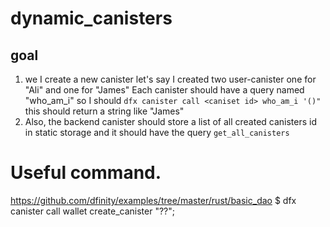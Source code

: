 # dynamic_canisters
## goal

1. we I create a new canister let's say I created two user-canister one for "Ali" and one for "James" Each canister should have a query named  "who_am_i" so I should `dfx canister call <caniset id> who_am_i '()"` this should return a string like "James"
2. Also, the backend canister should store a list of all created canisters id in static storage and it should have the query `get_all_canisters`


# Useful command.
https://github.com/dfinity/examples/tree/master/rust/basic_dao
$ dfx canister call wallet create_canister "??";